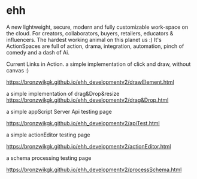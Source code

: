 # ehh
A new lightweight, secure, modern and fully customizable work-space on the cloud.
For creators, collaborators, buyers, retailers, educators & influencers.
The hardest working animal on this planet us :)
It's ActionSpaces are full of action, drama, integration, automation, pinch of comedy and a dash of Ai.


Current Links in Action.
a simple implementation of click and draw, without canvas :)

https://bronzwikgk.github.io/ehh_developmentv2/drawElement.html

a simple implementation of drag&Drop&resize
https://bronzwikgk.github.io/ehh_developmentv2/drag&Drop.html

a simple appScript Server Api testing page

https://bronzwikgk.github.io/ehh_developmentv2/apiTest.html

a simple actionEditor testing page

https://bronzwikgk.github.io/ehh_developmentv2/actionEditor.html

a schema processing testing page

https://bronzwikgk.github.io/ehh_developmentv2/processSchema.html